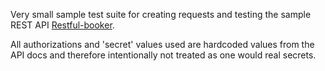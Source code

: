 Very small sample test suite for creating requests and testing the sample REST API
[Restful-booker](https://restful-booker.herokuapp.com/apidoc/index.html).

All authorizations and 'secret' values used are hardcoded values from the API docs 
and therefore intentionally not treated as one would real secrets.